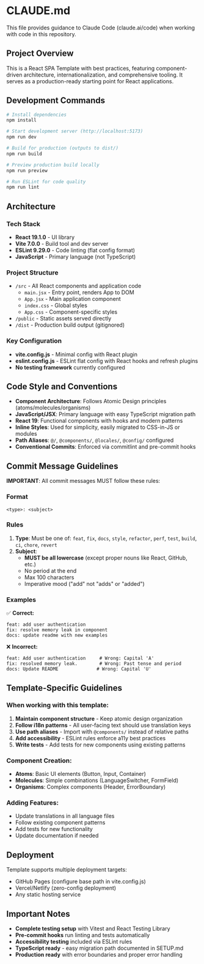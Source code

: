 # CLAUDE.md

This file provides guidance to Claude Code (claude.ai/code) when working with code in this repository.

## Project Overview

This is a React SPA Template with best practices, featuring component-driven architecture, internationalization, and comprehensive tooling. It serves as a production-ready starting point for React applications.

## Development Commands

```bash
# Install dependencies
npm install

# Start development server (http://localhost:5173)
npm run dev

# Build for production (outputs to dist/)
npm run build

# Preview production build locally
npm run preview

# Run ESLint for code quality
npm run lint
```

## Architecture

### Tech Stack
- **React 19.1.0** - UI library
- **Vite 7.0.0** - Build tool and dev server
- **ESLint 9.29.0** - Code linting (flat config format)
- **JavaScript** - Primary language (not TypeScript)

### Project Structure
- `/src` - All React components and application code
  - `main.jsx` - Entry point, renders App to DOM
  - `App.jsx` - Main application component
  - `index.css` - Global styles
  - `App.css` - Component-specific styles
- `/public` - Static assets served directly
- `/dist` - Production build output (gitignored)

### Key Configuration
- **vite.config.js** - Minimal config with React plugin
- **eslint.config.js** - ESLint flat config with React hooks and refresh plugins
- **No testing framework** currently configured

## Code Style and Conventions

- **Component Architecture**: Follows Atomic Design principles (atoms/molecules/organisms)
- **JavaScript/JSX**: Primary language with easy TypeScript migration path
- **React 19**: Functional components with hooks and modern patterns
- **Inline Styles**: Used for simplicity, easily migrated to CSS-in-JS or modules
- **Path Aliases**: `@/`, `@components/`, `@locales/`, `@config/` configured
- **Conventional Commits**: Enforced via commitlint and pre-commit hooks

## Commit Message Guidelines

**IMPORTANT**: All commit messages MUST follow these rules:

### Format
```
<type>: <subject>
```

### Rules
1. **Type**: Must be one of: `feat`, `fix`, `docs`, `style`, `refactor`, `perf`, `test`, `build`, `ci`, `chore`, `revert`
2. **Subject**: 
   - **MUST be all lowercase** (except proper nouns like React, GitHub, etc.)
   - No period at the end
   - Max 100 characters
   - Imperative mood ("add" not "adds" or "added")

### Examples
✅ **Correct:**
```
feat: add user authentication
fix: resolve memory leak in component
docs: update readme with new examples
```

❌ **Incorrect:**
```
feat: Add user authentication     # Wrong: Capital 'A'
fix: resolved memory leak.        # Wrong: Past tense and period
docs: Update README              # Wrong: Capital 'U'
```

## Template-Specific Guidelines

### When working with this template:
1. **Maintain component structure** - Keep atomic design organization
2. **Follow i18n patterns** - All user-facing text should use translation keys
3. **Use path aliases** - Import with `@components/` instead of relative paths
4. **Add accessibility** - ESLint rules enforce a11y best practices
5. **Write tests** - Add tests for new components using existing patterns

### Component Creation:
- **Atoms**: Basic UI elements (Button, Input, Container)
- **Molecules**: Simple combinations (LanguageSwitcher, FormField)
- **Organisms**: Complex components (Header, ErrorBoundary)

### Adding Features:
- Update translations in all language files
- Follow existing component patterns
- Add tests for new functionality
- Update documentation if needed

## Deployment

Template supports multiple deployment targets:
- GitHub Pages (configure base path in vite.config.js)
- Vercel/Netlify (zero-config deployment)
- Any static hosting service

## Important Notes

- **Complete testing setup** with Vitest and React Testing Library
- **Pre-commit hooks** run linting and tests automatically
- **Accessibility testing** included via ESLint rules
- **TypeScript ready** - easy migration path documented in SETUP.md
- **Production ready** with error boundaries and proper error handling